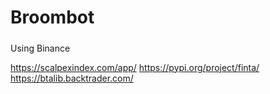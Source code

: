 # Broombot

#####

Using Binance

https://scalpexindex.com/app/
https://pypi.org/project/finta/
https://btalib.backtrader.com/
